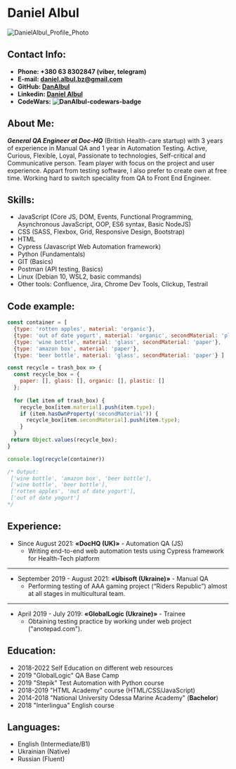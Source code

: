 # Daniel Albul

![DanielAlbul_Profile_Photo](https://media-exp1.licdn.com/dms/image/C5603AQEzGSQFHyhiAQ/profile-displayphoto-shrink_400_400/0/1638886090555?e=1666828800&v=beta&t=5_3sSynYs_aDkyJCliSSFpD4t_37VCVWPIsRrChTJNk)

## Contact Info:
* **Phone: +380 63 8302847 (viber, telegram)**
* **E-mail: daniel.albul.bz@gmail.com**
* **GitHub: [DanAlbul](https://github.com/DanAlbul)**
* **Linkedin: [Daniel Albul](https://www.linkedin.com/in/daniel-albul-83461921a)**
* **CodeWars: ![DanAlbul-codewars-badge](https://www.codewars.com/users/DanAlbul/badges/small)**

## About Me:
***General QA Engineer at Doc-HQ*** (British Health-care startup) with 3 years of experience in Manual QA and 1 year in Automation Testing.
Active, Curious, Flexible, Loyal, Passionate to technologies, Self-critical and Communicative person. Team player with focus on the project and user experience.
Appart from testing software, I also prefer to create own at free time. 
Working hard to switch speciality from QA to Front End Engineer.

## Skills:
* JavaScript (Core JS, DOM, Events, Functional Programming, Asynchronous JavaScript, OOP, ES6 syntax, Basic NodeJS)
* CSS (SASS, Flexbox, Grid, Responsive Design, Bootstrap)
* HTML
* Cypress (Javascript Web Automation framework)
* Python (Fundamentals)
* GIT (Basics)
* Postman (API testing, Basics)
* Linux (Debian 10, WSL2, basic commands)
* Other tools: Confluence, Jira, Chrome Dev Tools, Clickup, Testrail

## Code example:
```js
const container = [ 
  {type: 'rotten apples', material: 'organic'},
  {type: 'out of date yogurt', material: 'organic', secondMaterial: 'plastic'},
  {type: 'wine bottle', material: 'glass', secondMaterial: 'paper'},
  {type: 'amazon box', material: 'paper'},
  {type: 'beer bottle', material: 'glass', secondMaterial: 'paper'} ]

const recycle = trash_box => {
  const recycle_box = {
    paper: [], glass: [], organic: [], plastic: []
  };
  
  for (let item of trash_box) {
    recycle_box[item.material].push(item.type);
    if (item.hasOwnProperty('secondMaterial')) {
      recycle_box[item.secondMaterial].push(item.type);
    }
  }
 return Object.values(recycle_box);
}

console.log(recycle(container))

/* Output:
 ['wine bottle', 'amazon box', 'beer bottle'],
 ['wine bottle', 'beer bottle'],
 ['rotten apples', 'out of date yogurt'],
 ['out of date yogurt']
*/
```
## Experience:
- Since August 2021: **«DocHQ (UK)»** - Automation QA (JS)
    + Writing end-to-end web automation tests using Cypress framework for Health-Tech platform
---
- September 2019 - August 2021: **«Ubisoft (Ukraine)»** - Manual QA
    + Performing testing of AAA gaming project (“Riders Republic”) almost at all stages in multicultural team.
---
- April 2019 - July 2019: **«GlobalLogic (Ukraine)»** - Trainee
    + Obtaining testing practice by working under web project ("anotepad.com").


## Education:
* 2018-2022 Self Education on different web resources
* 2019 "GlobalLogic" QA Base Camp
* 2019 "Stepik" Test Automation with Python course
* 2018-2019 "HTML Academy" course (HTML/CSS/JavaScript)
* 2014-2018 "National University Odessa Marine Academy" (**Bachelor**)
* 2018 "Interlingua" English course

## Languages:
* English (Intermediate/B1)
* Ukrainian (Native)
* Russian (Fluent)
